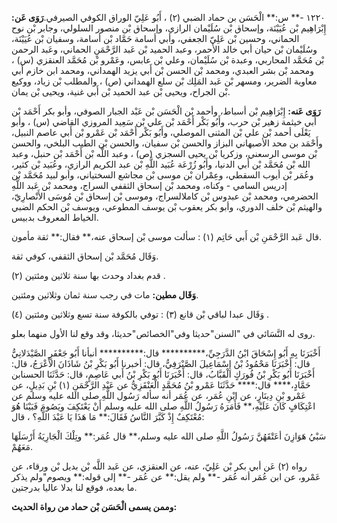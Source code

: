 ١٢٢٠ -** س:** الْحَسَن بن حماد الضبي (٢) ، أَبُو عَلِيّ الوراق الكوفي الصيرفي.**رَوَى عَن:** إِبْرَاهِيم بْن عُيَيْنَة، وإسحاق بْن سُلَيْمان الرازي، وإسحاق بْن منصور السلولي، وجابر بْن نوح الحماني، وحسين بْن عَلِيّ الجعفي، وأبي أسامة حَمَّاد بْن أسامة، وسفيان بْن عُيَيْنَة، وسُلَيْمان بْن حيان أبي خالد الأحمر، وعبد الحميد بْن عَبد الرَّحْمَنِ الحماني، وعَبد الرحمن بْن مُحَمَّد المحاربي، وعبدة بْن سُلَيْمان، وعلي بْن عابس، وعَمْرو بْن مُحَمَّد العنقزي (س) ، ومحمد بْن بشر العبدي، ومحمد بْن الحسن بْن أَبي يزيد الهمداني، ومحمد ابن خازم أبي معاوية الضرير، ومسهر بْن عَبد المَلِك بْن سلع الهمداني (ص) ، والمطلب بْن زياد، ووكيع بْن الجراح، ويحيى بْن عبد الحميد بْن أَبي غنية، ويحيى بْن يمان.

**رَوَى عَنه:** إِبْرَاهِيم بْن أسباط، وأحمد بْن الْحَسَن بْن عَبْد الجبار الصوفي، وأبو بكر أَحْمَد بْن أَبي خيثمة زهير بْن حرب، وأَبُو بَكْر أَحْمَد بْن علي بْن سَعِيد المروزي القاضي (س) ، وأبو يَعْلَى أحمد بْن علي بْن المثنى الموصلي، وأَبُو بَكْر أَحْمَد بْن عَمْرو بْن أَبي عاصم النبيل، وأَحْمَد بن محد الأصبهاني البزاز والحسن بْن سفيان، والحسن بْن الطيب البلخي، والحسن بْن موسى الرسعني، وزكريا بْن يحيى السجزي (ص) ، وعبد اللَّه بْن أَحْمَد بْن حنبل، وعبد الله بْن مُحَمَّد بْن أَبي الدنيا، وأَبُو زُرْعَة عُبَيد اللَّهِ بْن عبد الكريم الرازي، وعُبَيد بْن كثير، وعُمَر بْن أيوب السقطي، وعِمْران بْن موسى بْن مجاشع السختياني، وأبو لبيد مُحَمَّد بْن إدريس السامي - وكناه، ومحمد بْن إسحاق الثقفي السراج، ومحمد بْن عَبد اللَّهِ الحضرمي، ومحمد بْن عبدوس بْن كاملالسراج، وموسى بْن إسحاق بْن مُوسَى الأَنْصارِيّ، والهيثم بْن خلف الدوري، وأبو بكر يعقوب بْن يوسف المطوعي، ويوسف بْن الحكم الضبي الخياط المعروف بدبيس.

قال عَبد الرَّحْمَنِ بْن أَبي حَاتِم (١) : سألت موسى بْن إسحاق عنه،** فقال:** ثقة مأمون.

وَقَال مُحَمَّد بْن إسحاق الثقفي، كوفي ثقة.

قدم بغداد وحدث بها سنة ثلاثين ومئتين (٢) .

**وَقَال مطين:** مات في رجب سنة ثمان وثلاثين ومئتين.

وَقَال عبدا لباقي بْن قانع (٣) : توفي بالكوفة سنة تسع وثلاثين ومئتين (٤) .

روى له النَّسَائي في "السنن"حديثا وفي"الخصائص"حديثا، وقد وقع لنا الأول منهما بعلو.

أَخْبَرَنَا بِهِ أَبُو إِسْحَاقَ ابْنُ الدَّرَجِيِّ،********** قال:********** أنبأنا أَبُو جَعْفَرٍ الصَّيْدَلانِيُّ قال: أَخْبَرَنَا مَحْمُودُ بْنُ إِسْمَاعِيلَ الصَّيْرَفِيُّ، قال: أخبرنا أَبُو بَكْرِ بْنُ شَاذَانَ الأَعْرَجُ، قال: أَخْبَرَنَا أَبُو بَكْرِ بْنُ فُورَكٍ الْقَبَّابُ، قال: أَخْبَرَنَا أَبُو بَكْرِ بْنُ أَبي عَاصِمٍ، قال: حَدَّثَنَا الحسنابن حَمَّادٍ،**** قال:**** حَدَّثَنَا عَمْرو بْنُ مُحَمَّدٍ الْعَنْقَزِيُّ عن عَبْدِ الرَّحْمَنِ (١) بْنِ بَدِيلٍ، عن عَمْرو بْنِ دِينَارٍ، عن ابْنِ عُمَر، عن عُمَر أنه سأله رَسُول اللَّهِ صلى الله عليه وسلم عن اعْتِكَافٍ كَانَ عَلَيْهِ،** فَأَمَرَهُ رَسُولُ اللَّهِ صلى الله عليه وسلم أَنْ يَعْتَكِفَ ويَصُومَ فَبَيْنَا هُوَ مُعْتَكِفٌ إِذْ كَبَّرَ النَّاسُ فَقَالَ:** مَا هَذَا يَا عَبْدَ اللَّهِ؟ ، قال:

سَبْيُ هَوَازِنَ أعَتْقَهُنَّ رَسُولُ اللَّهِ صلى الله عليه وسلم،** قال عُمَر:** وتِلْكَ الْجَارِيَةُ أَرْسَلَهَا مَعَهُمْ.

رواه (٢) عَن أبي بكر بْن عَلِيّ، عنه، عن العنقزي، عن عَبد اللَّه بْن بديل بْن ورقاء، عن عَمْرو، عن ابن عُمَر أنه عُمَر -** ولم يقل:** عن عُمَر -** إلى قوله:** ويصوم"ولم يذكر ما بعده، فوقع لنا بدلا عاليا بدرجتين.

**وممن يسمى الْحَسَن بْن حماد من رواة الحديث:**
